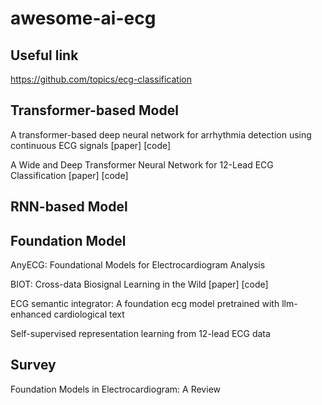 # awesome-ai-ecg

## Useful link
https://github.com/topics/ecg-classification

## Transformer-based Model
A transformer-based deep neural network for arrhythmia detection using  continuous ECG signals [paper] [code]

A Wide and Deep Transformer Neural Network for 12-Lead ECG Classification [paper] [code]

## RNN-based Model

## Foundation Model
AnyECG: Foundational Models for Electrocardiogram Analysis

BIOT: Cross-data Biosignal Learning in the Wild [paper] [code]

ECG semantic integrator: A foundation ecg model pretrained with llm-enhanced cardiological text

Self-supervised representation learning from  12-lead ECG data

## Survey
Foundation Models in Electrocardiogram: A Review
